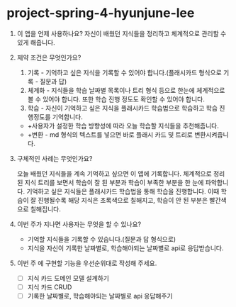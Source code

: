 # project-spring-4-hyunjune-lee
1. 이 앱을 언제 사용하나요?
   자신이 배웠던 지식들을 정리하고 체계적으로 관리할 수 있게 해줍니다.


2. 제약 조건은 무엇인가요?
    1. 기록 - 기억하고 싶은 지식을 기록할 수 있어야 합니다.(플래시카드 형식으로 기록 - 질문과 답)
    2. 체계화 - 지식들을 학습 날짜별 목록이나 트리 형식 등으로 한눈에 체계적으로 볼 수 있어야 합니다. 또한 학습 진행 정도도 확인할 수 있어야 합니다.
    3. 학습 - 자신이 기억하고 싶은 지식을 플래시카드 학습법으로 학습하고 학습 진행정도를 기억합니다.
   - +사용자가 설정한 학습 방향성에 따라 오늘 학습할 지식들을 추천해줍니다.
   - +변환 - md 형식의 텍스트를 넣으면 바로 플래시 카드 및 트리로 변환시켜줍니다.
   

3. 구체적인 사례는 무엇인가요?

   오늘 배웠던 지식들을 계속 기억하고 싶으면 이 앱에 기록합니다. 체계적으로 정리된 지식 트리를 보면서 학습이 잘 된 부분과 학습이 부족한 부분을 한 눈에 파악합니다. 기억하고 싶은 지식들은 플래시카드 학습법을 통해 학습을 진행합니다. 이때 학습이 잘 진행될수록 해당 지식은 초록색으로 칠해지고, 학습이 안 된 부분은 빨간색으로 칠해집니다.


4. 이번 주가 지나면 사용자는 무엇을 할 수 있나요?

   - 기억할 지식들을 기록할 수 있습니다.(질문과 답 형식으로)
   - 지식을 자신이 기록한 날짜별로, 학습해야되는 날짜별로 api로 응답받습니다.


5. 이번 주 에 구현할 기능을 우선순위대로 작성해 주세요.
    - [ ]  지식 카드 도메인 모델 설계하기
    - [ ]  지식 카드 CRUD
    - [ ]  기록한 날짜별로, 학습해야되는 날짜별로 api 응답해주기
